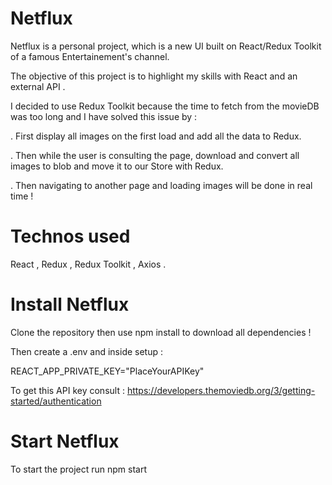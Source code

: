 # Netflux

Netflux is a personal project, which is a new UI built on React/Redux Toolkit of a famous Entertainement's channel.

The objective of this project is to highlight my skills with React and an external API .

I decided to use Redux Toolkit because the time to fetch from the movieDB was too long and I have solved this issue by :

. First display all images on the first load and add all the data to Redux.

. Then while the user is consulting the page, download and convert all images to blob and move it to our Store with Redux.

. Then navigating to another page and loading images will be done in real time !

# Technos used

React , Redux , Redux Toolkit , Axios .

# Install Netflux

Clone the repository then use npm install to download all dependencies !

Then create a .env and inside setup :

REACT_APP_PRIVATE_KEY="PlaceYourAPIKey"

To get this API key consult : https://developers.themoviedb.org/3/getting-started/authentication

# Start Netflux

To start the project run npm start
